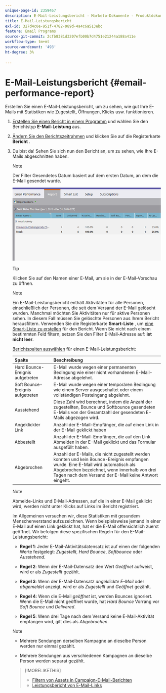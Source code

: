 ```yaml
---
unique-page-id: 2359467
description: E-Mail-Leistungsbericht - Marketo-Dokumente - Produktdokumentation
title: E-Mail-Leistungsbericht
exl-id: 327d4c0e-951f-4782-989d-4a4c6a513ebc
feature: Email Programs
source-git-commit: 2cfb8381d3207efb00b7d4751e21244a188a411e
workflow-type: tm+mt
source-wordcount: '493'
ht-degree: 3%

---
```


# E-Mail-Leistungsbericht {#email-performance-report}

Erstellen Sie einen E-Mail-Leistungsbericht, um zu sehen, wie gut Ihre E-Mails mit Statistiken wie Zugestellt, Öffnungen, Klicks usw. funktionieren.

1. [Erstellen Sie einen Bericht in einem Programm](/help/marketo/product-docs/reporting/basic-reporting/creating-reports/create-a-report-in-a-program.md) und wählen Sie den Berichtstyp **E-Mail-Leistung** [ ](/help/marketo/product-docs/reporting/basic-reporting/report-types/report-type-overview.md) aus.
1. [Ändern Sie den Berichtszeitrahmen](/help/marketo/product-docs/reporting/basic-reporting/editing-reports/change-a-report-time-frame.md) und klicken Sie auf die Registerkarte **Bericht** .
1. Du bist da! Sehen Sie sich nun den Bericht an, um zu sehen, wie Ihre E-Mails abgeschnitten haben.

   >[!NOTE]
   >
   >Der Filter Gesendetes Datum basiert auf dem ersten Datum, an dem die E-Mail gesendet wurde.

   ![](assets/email-performance-report.png)

   >[!TIP]
   >
   >Klicken Sie auf den Namen einer E-Mail, um sie in der E-Mail-Vorschau zu öffnen.

   >[!NOTE]
   >
   >Ein E-Mail-Leistungsbericht enthält Aktivitäten für alle Personen, einschließlich der Personen, die seit dem Versand der E-Mail gelöscht wurden. Manchmal möchten Sie Aktivitäten nur für aktive Personen sehen. In diesem Fall müssen Sie gelöschte Personen aus Ihrem Bericht herausfiltern. Verwenden Sie die Registerkarte **Smart-Liste** , um [eine Smart-Liste zu erstellen](/help/marketo/product-docs/core-marketo-concepts/smart-lists-and-static-lists/creating-a-smart-list/create-a-smart-list.md) für den Bericht. Wenn Sie nicht nach einem bestimmten Feld filtern, setzen Sie den Filter E-Mail-Adresse auf: **ist nicht leer**.

   [Berichtspalten auswählen](/help/marketo/product-docs/reporting/basic-reporting/editing-reports/select-report-columns.md) für einen E-Mail-Leistungsbericht:

   <table><thead>
<tr>
    <th>Spalte</th>
    <th>Beschreibung</th>
  </tr></thead>
<tbody>
  <tr>
    <td>Hard Bounce-Ereignis aufgetreten</td>
    <td>E-Mail wurde wegen einer permanenten Bedingung wie einer nicht vorhandenen E-Mail-Adresse abgelehnt.</td>
  </tr>
  <tr>
    <td>Soft Bounce-Ereignis aufgetreten</td>
    <td>E-Mail wurde wegen einer temporären Bedingung wie einem Server ausgeschaltet oder einem vollständigen Posteingang abgelehnt.</td>
  </tr>
  <tr>
    <td>Ausstehend</td>
    <td>Diese Zahl wird berechnet, indem die Anzahl der zugestellten, Bounce und Softbounce gesendeten E-Mails von der Gesamtzahl der gesendeten E-Mails abgezogen wird.</td>
  </tr>
  <tr>
    <td>Angeklickter Link</td>
    <td>Anzahl der E-Mail-Empfänger, die auf einen Link in der E-Mail geklickt haben</td>
  </tr>
  <tr>
    <td>Abbestellt</td>
    <td>Anzahl der E-Mail-Empfänger, die auf den Link Abmelden in der E-Mail geklickt und das Formular ausgefüllt haben.</td>
  </tr>
  <tr>
    <td>Abgebrochen</td>
    <td>Anzahl der E-Mails, die nicht zugestellt werden konnten und kein Bounce-Ereignis empfangen wurde. Eine E-Mail wird automatisch als Abgebrochen bezeichnet, wenn innerhalb von drei Tagen nach dem Versand der E-Mail keine Antwort eingeht.</td>
  </tr>
</tbody></table>

>[!NOTE]
>
>Abmelde-Links und E-Mail-Adressen, auf die in einer E-Mail geklickt wird, werden nicht unter Klicks auf Links im Bericht registriert.

Im Allgemeinen versuchen wir, diese Statistiken mit gesundem Menschenverstand aufzuzeichnen. Wenn beispielsweise jemand in einer E-Mail auf einen Link geklickt hat, hat er die E-Mail offensichtlich zuerst geöffnet. Wir befolgen diese spezifischen Regeln für den E-Mail-Leistungsbericht:

* **Regel 1**: Jeder E-Mail-Aktivitätsdatensatz ist auf einen der folgenden Werte festgelegt: _Zugestellt_, _Hard Bounce_, _Softbounce_ oder _Ausstehend_.

* **Regel 2**: Wenn der E-Mail-Datensatz den Wert *Geöffnet* aufweist, wird er als *Zugestellt* gezählt.

* **Regel 3**: Wenn der E-Mail-Datensatz _angeklickte E-Mail_ oder _abgemeldet_ anzeigt, wird er als _Zugestellt_ und _Geöffnet_ gezählt.

* **Regel 4**: Wenn die E-Mail _geöffnet_ ist, werden Bounces ignoriert. Wenn die E-Mail nicht geöffnet wurde, hat _Hard Bounce_ Vorrang vor _Soft Bounce_ und _Delivered_.

* **Regel 5**: Wenn drei Tage nach dem Versand keine E-Mail-Aktivität empfangen wird, gilt dies als _Abgebrochen_.

>[!NOTE]
>
>* Mehrere Sendungen derselben Kampagne an dieselbe Person werden nur einmal gezählt.
>
>* Mehrere Sendungen aus verschiedenen Kampagnen an dieselbe Person werden separat gezählt.

>[!MORELIKETHIS]
>
>* [Filtern von Assets in Campaign-E-Mail-Berichten](/help/marketo/product-docs/reporting/basic-reporting/report-activity/filter-assets-in-a-campaign-email-reports.md)
>* [Leistungsbericht von E-Mail-Links](/help/marketo/product-docs/email-marketing/email-programs/email-program-data/email-link-performance-report.md)
